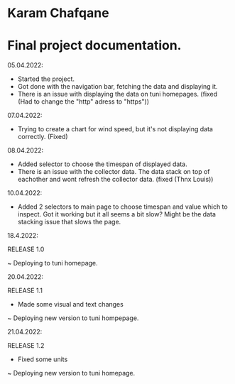 # Karam Chafqane

# Final project documentation.




05.04.2022:
- Started the project.
- Got done with the navigation bar, fetching the data and displaying it. 
- There is an issue with displaying the data on tuni homepages. (fixed (Had to change the "http" adress to "https"))

07.04.2022:
- Trying to create a chart for wind speed, but it's not displaying data correctly. (Fixed)

08.04.2022:
- Added selector to choose the timespan of displayed data. 
- There is an issue with the collector data. The data stack on top of eachother and wont refresh the collector data.
 (fixed (Thnx Louis))

10.04.2022:
- Added 2 selectors to main page to choose timespan and value which to inspect. Got it working but it all seems a bit slow? Might be the data stacking issue that slows the page.

18.4.2022:

RELEASE 1.0

~ Deploying to tuni homepage.


20.04.2022:

RELEASE 1.1

- Made some visual and text changes

~ Deploying new version to tuni hompepage.

21.04.2022:

RELEASE 1.2

- Fixed some units

~ Deploying new version to tuni homepage.



 

 

